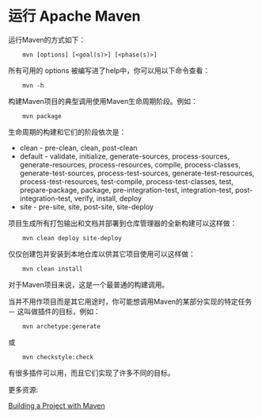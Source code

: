 # 运行 Apache Maven
运行Maven的方式如下：

		mvn [options] [<goal(s)>] [<phase(s)>]
所有可用的 options 被编写进了help中，你可以用以下命令查看：

		mvn -h
构建Maven项目的典型调用使用Maven生命周期阶段。例如：

		mvn package
生命周期的构建和它们的阶段依次是：

* clean - pre-clean, clean, post-clean
* default - validate, initialize, generate-sources, process-sources, generate-resources, process-resources, compile, process-classes, generate-test-sources, process-test-sources, generate-test-resources, process-test-resources, test-compile, process-test-classes, test, prepare-package, package, pre-integration-test, integration-test, post-integration-test, verify, install, deploy
* site - pre-site, site, post-site, site-deploy

项目生成所有打包输出和文档并部署到仓库管理器的全新构建可以这样做：

		mvn clean deploy site-deploy
仅仅创建包并安装到本地仓库以供其它项目使用可以这样做：

		mvn clean install
对于Maven项目来说，这是一个最普通的构建调用。

当并不用作项目而是其它用途时，你可能想调用Maven的某部分实现的特定任务 － 这叫做插件的目标，例如：

		mvn archetype:generate
或

		mvn checkstyle:check
有很多插件可以用，而且它们实现了许多不同的目标。

更多资源:

[Building a Project with Maven](http://maven.apache.org/run-maven/index.html)